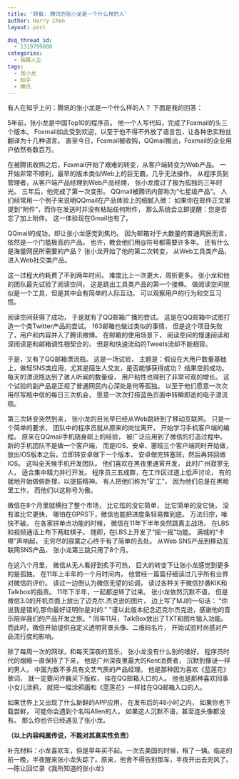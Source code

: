 ```yaml
---
title: '转载: 腾讯的张小龙是一个什么样的人'
author: Harry Chen
layout: post

dsq_thread_id:
  - 1319799808
categories:
  - 挨踢人生
tags:
  - 张小龙
  - 知乎
  - 腾讯
---
```


有人在知乎上问：腾讯的张小龙是一个什么样的人？
下面是我的回答：

  5年前，张小龙是中国Top10的程序员。
他一个人写代码，完成了Foxmail的头三个版本。
Foxmail如此受到欢迎，以至于他不得不外放了语言包，让各种忠实粉丝翻译为十几种语言。
直至今日，Foxmail被收购，QQmail推出，Foxmail的企业用户依然有数百万。

  在被腾讯收购之后，Foxmail开始了艰难的转变，从客户端转变为Web产品。
一开始非常不顺利，最早的版本类似Web上的巨无霸，几乎无法操作。
从程序员到管理者，从客户端产品经理到Web产品经理，
张小龙度过了极为孤独的三年时光。
三年后，他完成了第一次变形。
QQmail被腾讯内部称为“七星级产品”。
人们经常用一个例子来说明QQmail在产品体验上的细腻入微：
如果你在邮件正文里提到“附件”，而你在发送时并没有粘贴任何附件，
那么系统会立即提醒：您是否忘了加上附件。
这一体验现在Gmail也有了。

  QQmail的成功，却让张小龙感觉到焦灼。
因为邮箱对于大数量的普通网民而言，依然是一个门槛极高的产品。
也许，教会他们用@符号都需要许多年。
还有什么是海量网民所需要的产品？
张小龙开始了他的第二次转变，
从Web工具类产品，进入Web社交类产品。

  这一过程大约耗费了不到两年时间，
难度比上一次更大，周折更多。
张小龙和他的团队最先试验了阅读空间，
这是跳出工具类产品的第一个接榫。
做阅读空间貌似是一个工具，但是其中会有简单的人际互动。
可以观察用户的行为和交互习惯。

  阅读空间获得了成功，
于是就有了QQ邮箱广播的尝试。
这是在QQ邮箱中试图打造一个类Twitter产品的尝试。
163邮箱也做过类似的事情，
但是这个项目失败了，用户和内容并入了腾讯微博。
在邮箱的使用场景下，
阅读空间的慢速阅读和深阅读是和邮箱调性相契合的，
但是和快速流动的Tweets流却不能相容。

  于是，又有了QQ邮箱漂流瓶。
这是一场试验，
主题是：假设在大用户数量基础上，做轻SNS类应用，尤其是陌生人交友，是否能够获得成功？
结果空前成功。
每天的漂流瓶达到了骇人听闻的数量级，
用户粘性也得到了非常可观的增长。
这个试验的副产品是正视了普通网民内心深处是何等孤独。
以至于他们愿意一次次用尽写瓶中信的每日三次机会，
愿意一次次打捞蓝色页面中转瞬即逝的电子漂流瓶。

  第三次转变突然到来，
张小龙的目光早已经从Web跳转到了移动互联网。
只是一个简单的要求，
团队中的程序员就从原来的岗位离开，
开始学习手机客户端的编程。
原来在QQmail手机随身邮上的经验，
被广泛应用到了微信的打造过程中。
新的手机团队不是做一个客户端，
而是IOS、安卓、塞班三个客户端同时开始做，
放出IOS版本之后，立即转安卓做下一个版本，
安卓做完转塞班，然后再转回做IOS。
这叫全天候手机开发团队。
他们喜欢在黑夜里通宵开发，
此时广州寂寥无人，
适合集中精力并行开发。
程序员三五成群，在工作区过道上低声讨论，
有的就地开始做俯卧撑，以提振精神。
有人把他们称为“矿工”，
因为他们总是在黑暗里工作，
而他们以这称号为傲。

  微信在8个月里就横扫了整个市场，
比它炫的没它简单，
比它简单的没它快，
没有谁比它更快，
哪怕在GPRS下，微信也能把进度条轻易推到底。
万法归宗，唯快不破。
在各家拼单点功能的时候，
微信在11年下半年突然跳离主战场，
在LBS和视频通话上布下两粒棋子。
随即，在LBS上开发了“摇一摇”功能。
满城的“卡嚓”声响起，
无穷尽的寂寞之心终于有了简单的去处。
从Web SNS产品到移动互联网SNS产品，
张小龙第三跳只用了8个月。

  在这八个月里，
微信从无人看好到炙手可热，
巨大的转变下让张小龙感觉到更多的是孤独。
在11年上半年的一个月时间内，
他曾经一篇篇仔细读过几乎所有业界对微信的评价。
读过一边倒认为微信无望的论调，
读过各种关于微信抄袭KIK和Talkbox的指责。
11年下半年，一起都逆转了过来。
张小龙依然沉默不语，
但是微信3.0的开机页面上放出了迈克尔.杰克逊的图片，
边上写了MJ的一句话：
"你说我是错的,那你最好证明你是对的."
"谨以此版本纪念迈克尔杰克逊，感谢他的音乐陪伴我们的产品开发之旅。“
同年11月，TalkBox放出了TXT和图片输入功能。
而此时，微信开始提供自定义透明背景头像、二维码名片，
开始试验时尚感对产品流行度的影响。

  除了每周一次的网球，和每天深夜的音乐，
张小龙没有什么别的嗜好。
程序员时代的烟瘾一直保持了下来，
他是广州深夜里最大的Kent消费者，
沉默到像谜一样的男人，
中国为数不多具有文艺气质的产品经理。
他是那种因为喜欢《蓝莲花》歌词，
就一定要问许巍买下版权，
挂在QQ邮箱入口的人。
他也是那种喜欢同事小女儿涂鸦，
就把一幅涂鸦画和《蓝莲花》一样挂在QQ邮箱入口的人。

  如果世界上又出现了什么新鲜的APP应用，
在发布后的48小时之内，
如果你也下载尝鲜，
可能你会遇到个名叫Allen的人，
如果这人沉默不语，甚至连头像都没有。
那么你也许已经遇见了张小龙。

**（以上内容纯属传说，不能对其真实性负责）**

  补充材料：小龙喜欢车，但是早年买不起。一次去美国的时候，租了一辆。临走的前一晚，半夜醒来张小龙失踪了。原来，他舍不得告别那车，半夜开出去兜风了。—陈让回忆录《我所知道的张小龙》
